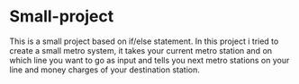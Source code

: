 # Small-project
This is a small project based on if/else statement.
In this project i tried to create a small metro system, it takes your current metro station and on which line you want to go as input and tells you next metro stations on your line and money charges of your destination station. 
